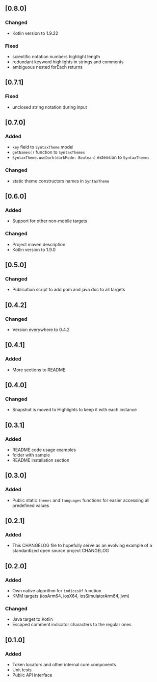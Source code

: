 ## [0.8.0]

### Changed
- Kotlin version to 1.9.22

### Fixed
- scientific notation numbers highlight length
- redundant keyword highlights in strings and comments
- ambiguous nested forEach returns

## [0.7.1]

### Fixed
- unclosed string notation during input

## [0.7.0]

### Added
- `key` field to `SyntaxTheme` model
- `getNames()` function to `SyntaxThemes`
- `SyntaxTheme.useDark(darkMode: Boolean)` extension to `SyntaxThemes`

### Changed
- static theme constructors names in `SyntaxTheme`

## [0.6.0]

### Added
- Support for other non-mobile targets

### Changed
- Project maven description
- Kotlin version to 1.9.0

## [0.5.0]

### Changed
- Publication script to add pom and java doc to all targets

## [0.4.2]

### Changed
- Version everywhere to 0.4.2

## [0.4.1]

### Added
- More sections to README

## [0.4.0]

### Changed

- Snapshot is moved to Highlights to keep it with each instance

## [0.3.1]

### Added

- README code usage examples
- folder with sample
- README installation section

## [0.3.0]

### Added

- Public static `themes` and `languages` functions for easier accessing 
  all predefined values

## [0.2.1]

### Added

- This CHANGELOG file to hopefully serve as an evolving example of a
  standardized open source project CHANGELOG

## [0.2.0]

### Added

- Own native algorithm for `indicesOf` function
- KMM targets (iosArm64, iosX64, iosSimulatorArm64, jvm)

### Changed

- Java target to Kotlin
- Escaped comment indicator characters to the regular ones

## [0.1.0]

### Added

- Token locators and other internal core components
- Unit tests
- Public API interface
